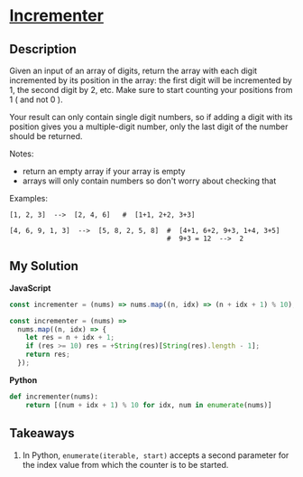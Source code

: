 # [Incrementer](https://www.codewars.com/kata/590e03aef55cab099a0002e8)

## Description

Given an input of an array of digits, return the array with each digit incremented by its position in the array: the first digit will be incremented by 1, the second digit by 2, etc. Make sure to start counting your positions from 1 ( and not 0 ).

Your result can only contain single digit numbers, so if adding a digit with its position gives you a multiple-digit number, only the last digit of the number should be returned.

Notes:

- return an empty array if your array is empty
- arrays will only contain numbers so don't worry about checking that

Examples:

```
[1, 2, 3]  -->  [2, 4, 6]   #  [1+1, 2+2, 3+3]

[4, 6, 9, 1, 3]  -->  [5, 8, 2, 5, 8]  #  [4+1, 6+2, 9+3, 1+4, 3+5]
                                       #  9+3 = 12  -->  2
```

## My Solution

**JavaScript**

```js
const incrementer = (nums) => nums.map((n, idx) => (n + idx + 1) % 10);
```

```js
const incrementer = (nums) =>
  nums.map((n, idx) => {
    let res = n + idx + 1;
    if (res >= 10) res = +String(res)[String(res).length - 1];
    return res;
  });
```

**Python**

```py
def incrementer(nums):
    return [(num + idx + 1) % 10 for idx, num in enumerate(nums)]
```

## Takeaways

1. In Python, `enumerate(iterable, start)` accepts a second parameter for the index value from which the counter is to be started.
